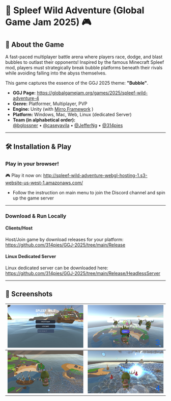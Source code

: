 # 🚀 Spleef Wild Adventure (Global Game Jam 2025) 🎮


## 🌟 About the Game  
A fast-paced multiplayer battle arena where players race, dodge, and blast bubbles to outlast their opponents! Inspired by the famous Minecraft Spleef mod, players must strategically break bubble platforms beneath their rivals while avoiding falling into the abyss themselves.   

This game captures the essence of the GGJ 2025 theme: **"Bubble"**.
- **GGJ Page:** https://globalgamejam.org/games/2025/spleef-wild-adventure-4
- **Genre:** Platformer, Multiplayer, PVP
- **Engine:** Unity (with [Mirro Framework](https://github.com/MirrorNetworking/Mirror) )
- **Platform:** Windows, Mac, Web, Linux (dedicated Server)
- **Team (in alphabetical order):**   
  [@bglossner](https://github.com/bglossner) • [@caseyavila](https://github.com/caseyavila) • [@JefferNg](https://github.com/JefferNg) • [@314pies](https://github.com/314pies) 

---

## 🛠 Installation & Play  

### Play in your browser!
🎮 Play it now on:  http://spleef-wild-adventure-webgl-hosting-1.s3-website-us-west-1.amazonaws.com/

  - Follow the instruction on main menu to join the Discord channel and spin up the game server 
---
### Download & Run Locally  
#### Clients/Host
Host/Join game by download releases for your platform:  
https://github.com/314pies/GGJ-2025/tree/main/Release

#### Linux Dedicated Server
Linux dedicated server can be downloaded here:  
https://github.com/314pies/GGJ-2025/tree/main/Release/HeadlessServer

---

## 📸 Screenshots  
| ![Screenshot 1](ReadmeImages/Spleef-wild-adventure_0.jpg) | ![Screenshot ](ReadmeImages/Spleef-wild-adventure_2.png) |   
|:--:|:--:|  
| ![Screenshot 1](ReadmeImages/Spleef-wild-adventure_3.jpg) | ![Screenshot 1](ReadmeImages/Spleef-wild-adventure_6.jpg) | 
